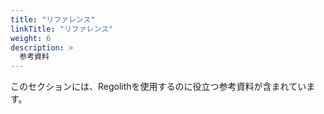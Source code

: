 ```yaml
---
title: "リファレンス"
linkTitle: "リファレンス"
weight: 6
description: >
  参考資料
---
```


このセクションには、Regolithを使用するのに役立つ参考資料が含まれています。
